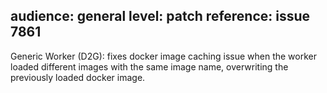 audience: general
level: patch
reference: issue 7861
---
Generic Worker (D2G): fixes docker image caching issue when the worker loaded different images with the same image name, overwriting the previously loaded docker image.
